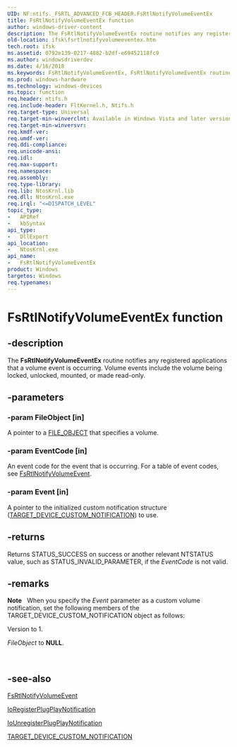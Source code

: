 ```yaml
---
UID: NF:ntifs._FSRTL_ADVANCED_FCB_HEADER.FsRtlNotifyVolumeEventEx
title: FsRtlNotifyVolumeEventEx function
author: windows-driver-content
description: The FsRtlNotifyVolumeEventEx routine notifies any registered applications that a volume event is occurring. Volume events include the volume being locked, unlocked, mounted, or made read-only.
old-location: ifsk\fsrtlnotifyvolumeeventex.htm
tech.root: ifsk
ms.assetid: 0792e139-0217-4882-b2df-e69452118fc9
ms.author: windowsdriverdev
ms.date: 4/16/2018
ms.keywords: FsRtlNotifyVolumeEventEx, FsRtlNotifyVolumeEventEx routine [Installable File System Drivers], fsrtlref_421ebbf6-0678-4b66-a7c3-00f5914ea05c.xml, ifsk.fsrtlnotifyvolumeeventex, ntifs/FsRtlNotifyVolumeEventEx
ms.prod: windows-hardware
ms.technology: windows-devices
ms.topic: function
req.header: ntifs.h
req.include-header: FltKernel.h, Ntifs.h
req.target-type: Universal
req.target-min-winverclnt: Available in Windows Vista and later version of the Windows operating system.
req.target-min-winversvr: 
req.kmdf-ver: 
req.umdf-ver: 
req.ddi-compliance: 
req.unicode-ansi: 
req.idl: 
req.max-support: 
req.namespace: 
req.assembly: 
req.type-library: 
req.lib: NtosKrnl.lib
req.dll: NtosKrnl.exe
req.irql: "<=DISPATCH_LEVEL"
topic_type:
-	APIRef
-	kbSyntax
api_type:
-	DllExport
api_location:
-	NtosKrnl.exe
api_name:
-	FsRtlNotifyVolumeEventEx
product: Windows
targetos: Windows
req.typenames: 
---
```


# FsRtlNotifyVolumeEventEx function


## -description


The <b>FsRtlNotifyVolumeEventEx</b> routine notifies any registered applications that a volume event is occurring. Volume events include the volume  being locked, unlocked, mounted, or made read-only. 


## -parameters




### -param FileObject [in]

A pointer to a <a href="https://msdn.microsoft.com/library/windows/hardware/ff545834">FILE_OBJECT</a> that specifies a volume.


### -param EventCode [in]

An event code for the event that is occurring. For a table of event codes, see <a href="https://msdn.microsoft.com/library/windows/hardware/ff547060">FsRtlNotifyVolumeEvent</a>.


### -param Event [in]

A pointer to the initialized custom notification structure (<a href="https://msdn.microsoft.com/library/windows/hardware/ff564596">TARGET_DEVICE_CUSTOM_NOTIFICATION</a>) to use. 


## -returns



Returns STATUS_SUCCESS on success or another relevant NTSTATUS value, such as STATUS_INVALID_PARAMETER, if the <i>EventCode</i> is not valid.




## -remarks



<div class="alert"><b>Note</b>   When you specify the <i>Event</i> parameter as a custom volume notification, set the following members of the TARGET_DEVICE_CUSTOM_NOTIFICATION object as follows:<p class="note">Version to 1. 

<p class="note"><i>FileObject</i> to <b>NULL</b>.

</div>
<div> </div>



## -see-also




<a href="https://msdn.microsoft.com/library/windows/hardware/ff547060">FsRtlNotifyVolumeEvent</a>



<a href="https://msdn.microsoft.com/library/windows/hardware/ff549526">IoRegisterPlugPlayNotification</a>



<a href="https://msdn.microsoft.com/library/windows/hardware/ff550398">IoUnregisterPlugPlayNotification</a>



<a href="https://msdn.microsoft.com/library/windows/hardware/ff564596">TARGET_DEVICE_CUSTOM_NOTIFICATION</a>
 

 

